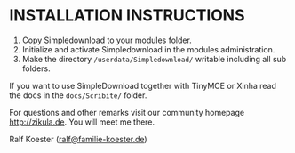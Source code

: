 INSTALLATION INSTRUCTIONS
=========================

1) Copy Simpledownload to your modules folder.
2) Initialize and activate Simpledownload in the modules administration.
3) Make the directory `/userdata/Simpledownload/` writable including all sub folders.

If you want to use SimpleDownload together with TinyMCE or Xinha read the docs in the `docs/Scribite/` folder.

For questions and other remarks visit our community homepage http://zikula.de. You will meet me there.

Ralf Koester (ralf@familie-koester.de)
